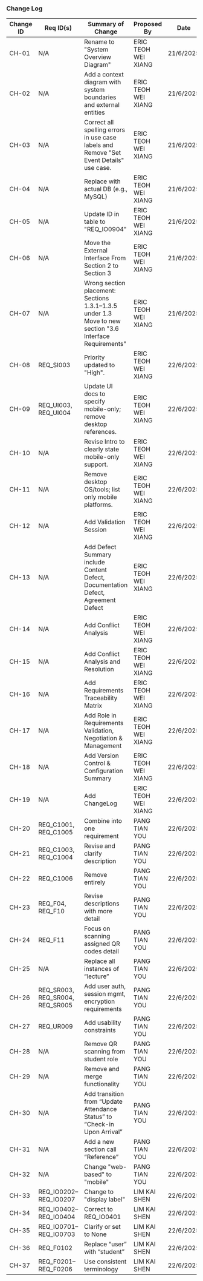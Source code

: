 ### Change Log

| **Change ID** | **Req ID(s)** | **Summary of Change** | **Proposed By** | **Date** | **Session ID** |
|----|----|----|----|----|----|
| CH-01 | N/A | Rename to "System Overview Diagram" | ERIC TEOH WEI XIANG | 21/6/2025 | VS-01 |
| CH-02 | N/A | Add a context diagram with system boundaries and external entities | ERIC TEOH WEI XIANG | 21/6/2025 | VS-01 |
| CH-03 | N/A | Correct all spelling errors in use case labels and Remove "Set Event Details" use case.| ERIC TEOH WEI XIANG | 21/6/2025 | VS-01 |
| CH-04 | N/A | Replace with actual DB (e.g., MySQL) | ERIC TEOH WEI XIANG | 21/6/2025 | VS-01 |
| CH-05 | N/A | Update ID in table to "REQ_IO0904" | ERIC TEOH WEI XIANG | 21/6/2025 | VS-01 |
| CH-06 | N/A | Move the External Interface From Section 2 to Section 3 | ERIC TEOH WEI XIANG | 21/6/2025 | VS-01 |
| CH-07 | N/A | Wrong section placement: Sections 1.3.1–1.3.5 under 1.3 Move to new section "3.6 Interface Requirements"  | ERIC TEOH WEI XIANG | 21/6/2025 | VS-01 |
| CH-08 | REQ_SI003 | Priority updated to "High".  | ERIC TEOH WEI XIANG | 22/6/2025 | VS-01 |
| CH-09 | REQ_UI003, REQ_UI004 | Update UI docs to specify mobile-only; remove desktop references. | ERIC TEOH WEI XIANG | 22/6/2025 | VS-01 |
| CH-10 | N/A | Revise Intro to clearly state mobile-only support. | ERIC TEOH WEI XIANG | 22/6/2025 | VS-01 |
| CH-11 | N/A | Remove desktop OS/tools; list only mobile platforms. | ERIC TEOH WEI XIANG | 22/6/2025 | VS-01 |
| CH-12 | N/A | Add Validation Session | ERIC TEOH WEI XIANG | 22/6/2025 | - |
| CH-13 | N/A | Add Defect Summary include Content Defect, Documentation Defect, Agreement Defect | ERIC TEOH WEI XIANG | 22/6/2025 | - |
| CH-14 | N/A | Add Conflict Analysis | ERIC TEOH WEI XIANG | 22/6/2025 | - |
| CH-15 | N/A | Add Conflict Analysis and Resolution | ERIC TEOH WEI XIANG | 22/6/2025 | - |
| CH-16 | N/A | Add Requirements Traceability Matrix | ERIC TEOH WEI XIANG | 22/6/2025 | - |
| CH-17 | N/A | Add Role in Requirements Validation, Negotiation & Management | ERIC TEOH WEI XIANG | 22/6/2025 | - |
| CH-18 | N/A | Add Version Control & Configuration Summary | ERIC TEOH WEI XIANG | 22/6/2025 | - |
| CH-19 | N/A | Add ChangeLog | ERIC TEOH WEI XIANG | 22/6/2025 | - |
| CH-20 | REQ_C1001, REQ_C1005 | Combine into one requirement | PANG TIAN YOU | 22/6/2025 | VS-01 |
| CH-21 | REQ_C1003, REQ_C1004 | Revise and clarify description | PANG TIAN YOU | 22/6/2025 | VS-01 |
| CH-22 | REQ_C1006 | Remove entirely | PANG TIAN YOU | 22/6/2025 | VS-01 |
| CH-23 | REQ_F04, REQ_F10 | Revise descriptions with more detail | PANG TIAN YOU | 22/6/2025 | VS-01 |
| CH-24 | REQ_F11 | Focus on scanning assigned QR codes detail | PANG TIAN YOU | 22/6/2025 | VS-01 |
| CH-25 | N/A | Replace all instances of “lecture” | PANG TIAN YOU | 22/6/2025 | VS-01 |
| CH-26 | REQ_SR003, REQ_SR004, REQ_SR005 | Add user auth, session mgmt, encryption requirements | PANG TIAN YOU | 22/6/2025 | VS-02 |
| CH-27 | REQ_UR009 | Add usability constraints | PANG TIAN YOU | 22/6/2025 | VS-02 |
| CH-28 | N/A | Remove QR scanning from student role | PANG TIAN YOU | 22/6/2025 | VS-01 |
| CH-29 | N/A | Remove and merge functionality | PANG TIAN YOU | 22/6/2025 | VS-02 |
| CH-30 | N/A | Add transition from “Update Attendance Status” to “Check-in Upon Arrival” | PANG TIAN YOU | 22/6/2025 | VS-02 |
| CH-31 | N/A | Add a new section call “Reference” | PANG TIAN YOU | 22/6/2025 | VS-02 |
| CH-32 | N/A | Change "web-based" to "mobile" | PANG TIAN YOU | 22/6/2025 | VS-01 |
| CH-33 | REQ_IO0202–REQ_IO0207 | Change to "display label" | LIM KAI SHEN | 22/6/2025 | VS-02 |
| CH-34 | REQ_IO0402–REQ_IO0404 | Correct to REQ_IO0401| LIM KAI SHEN | 22/6/2025 | VS-02 |
| CH-35 | REQ_IO0701–REQ_IO0703 | Clarify or set to None| LIM KAI SHEN | 22/6/2025 | VS-02 |
| CH-36 | REQ_F0102 | Replace “user” with “student”| LIM KAI SHEN | 22/6/2025 | VS-02 |
| CH-37 | REQ_F0201–REQ_F0206 | Use consistent terminology| LIM KAI SHEN | 22/6/2025 | VS-02 |
